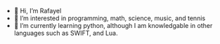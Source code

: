 - 👋 Hi, I’m Rafayel
- 👀 I’m interested in programming, math, science, music, and tennis
- 🌱 I’m currently learning python, although I am knowledgable in other languages such as SWIFT, and Lua.
<!---
- 💞️ I’m looking to collaborate with others on python projects
--->
<!---
- 📫 How to reach me 
--->
<!---
Rafayel08/Rafayel08 is a ✨ special ✨ repository because its `README.md` (this file) appears on your GitHub profile.
You can click the Preview link to take a look at your changes.
--->
